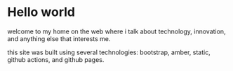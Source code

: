 # Hello world

welcome to my home on the web where i talk about technology, innovation, and anything else that interests me.


this site was built using several technologies: bootstrap, amber, static, github actions, and github pages.
